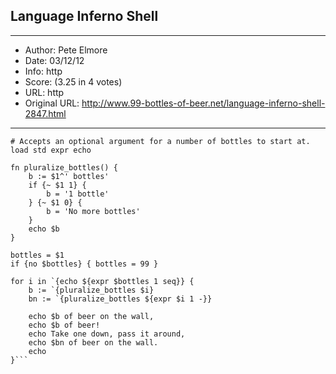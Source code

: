 
## Language Inferno Shell ##
---
- Author: Pete Elmore
- Date: 03/12/12
- Info: http
- Score:  (3.25 in 4 votes)
- URL: http
- Original URL: http://www.99-bottles-of-beer.net/language-inferno-shell-2847.html
---

```#!/dis/sh
# Accepts an optional argument for a number of bottles to start at.
load std expr echo

fn pluralize_bottles() {
	b := $1^' bottles'
	if {~ $1 1} {
		b = '1 bottle'
	} {~ $1 0} {
		b = 'No more bottles'
	}
	echo $b
}

bottles = $1
if {no $bottles} { bottles = 99 }

for i in `{echo ${expr $bottles 1 seq}} {
	b := `{pluralize_bottles $i}
	bn := `{pluralize_bottles ${expr $i 1 -}} 

	echo $b of beer on the wall,
	echo $b of beer!
	echo Take one down, pass it around,
	echo $bn of beer on the wall.
	echo
}```